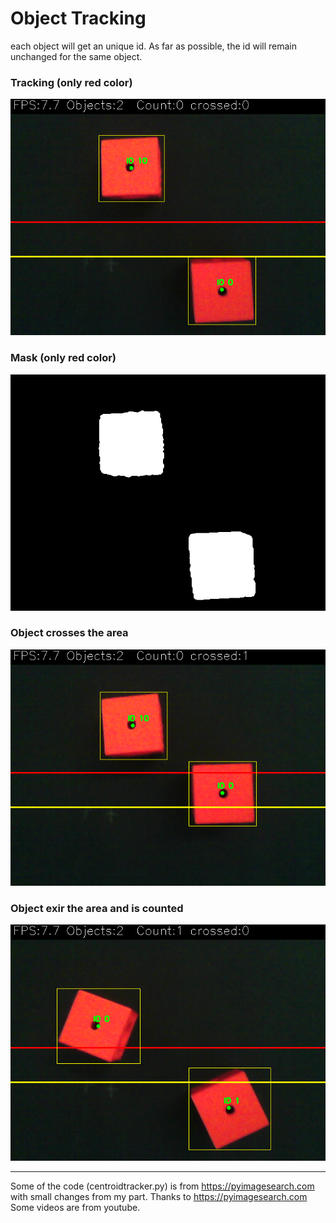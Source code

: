 # Object Tracking

each object will get an unique id. As far as possible, the id will remain unchanged for the same object.

### Tracking (only red color)

![Screenshot](docs/imgs/1-Red%20Color%20Detection_no_crossing.png)

### Mask (only red color)

![Screenshot](docs/imgs/1%20-full_mask_no_crossing.png)

### Object crosses the area

![Screenshot](docs/imgs/2%20-Red%20Color%20Detection_crossed.png)

### Object exir the area and is counted

![Screenshot](docs/imgs/3%20-Red%20Color%20Detection_count.png)

---

Some of the code (centroidtracker.py) is from https://pyimagesearch.com with small changes from my part.
Thanks to https://pyimagesearch.com
Some videos are from youtube.
